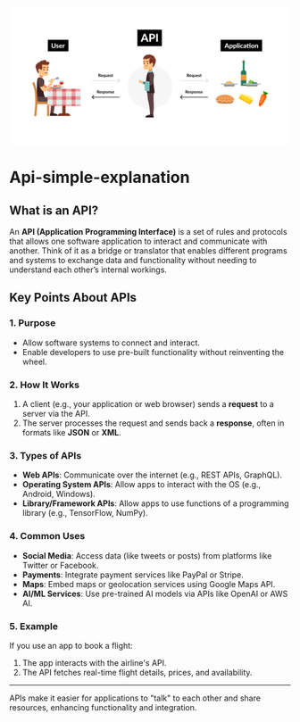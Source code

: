 ![logo](1_re837GMp63hzDnB8tEiZKA.png)
# Api-simple-explanation
## What is an API? 

An **API (Application Programming Interface)** is a set of rules and protocols that allows one software application to interact and communicate with another. Think of it as a bridge or translator that enables different programs and systems to exchange data and functionality without needing to understand each other’s internal workings.

## Key Points About APIs
 
### 1. Purpose  
- Allow software systems to connect and interact.
- Enable developers to use pre-built functionality without reinventing the wheel.  
  
### 2. How It Works   
1. A client (e.g., your application or web browser) sends a **request** to a server via the API.  
2. The server processes the request and sends back a **response**, often in formats like **JSON** or **XML**. 
 
### 3. Types of APIs 
- **Web APIs**: Communicate over the internet (e.g., REST APIs, GraphQL).
- **Operating System APIs**: Allow apps to interact with the OS (e.g., Android, Windows).
- **Library/Framework APIs**: Allow apps to use functions of a programming library (e.g., TensorFlow, NumPy).
 
### 4. Common Uses
- **Social Media**: Access data (like tweets or posts) from platforms like Twitter or Facebook. 
- **Payments**: Integrate payment services like PayPal or Stripe. 
- **Maps**: Embed maps or geolocation services using Google Maps API.
- **AI/ML Services**: Use pre-trained AI models via APIs like OpenAI or AWS AI. 

### 5. Example
If you use an app to book a flight:
1. The app interacts with the airline's API.
2. The API fetches real-time flight details, prices, and availability. 

---
 
APIs make it easier for applications to "talk" to each other and share resources, enhancing functionality and integration.
